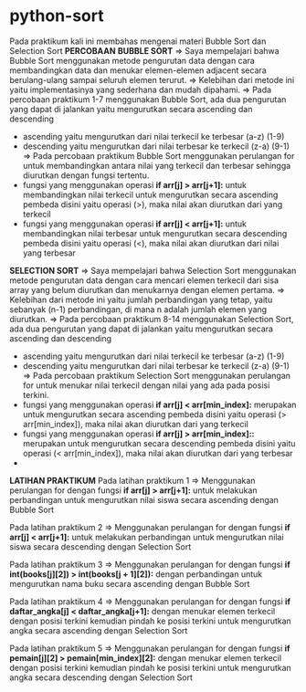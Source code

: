 # python-sort
Pada praktikum kali ini membahas mengenai materi Bubble Sort dan Selection Sort 
**PERCOBAAN**
**BUBBLE SORT**
=> Saya mempelajari bahwa Bubble Sort menggunakan metode pengurutan data dengan cara membandingkan data dan menukar elemen-elemen adjacent secara berulang-ulang sampai seluruh elemen terurut.
=> Kelebihan dari metode ini yaitu implementasinya yang sederhana dan mudah dipahami.
=> Pada percobaan praktikum 1-7 menggunakan Bubble Sort, ada dua pengurutan yang dapat di jalankan yaitu mengurutkan secara ascending dan descending 
   - ascending yaitu mengurutkan dari nilai terkecil ke terbesar (a-z) (1-9)
   - descending yaitu mengurutkan dari nilai terbesar ke terkecil (z-a) (9-1)
=> Pada percobaan praktikum Bubble Sort menggunakan perulangan for untuk membandingkan antara nilai yang terkecil dan terbesar sehingga diurutkan dengan fungsi tertentu.
   - fungsi yang menggunakan operasi **if arr[j] > arr[j+1]:** untuk membandingkan nilai terkecil untuk mengurutkan secara ascending pembeda disini yaitu operasi (>), maka        nilai akan diurutkan dari yang terkecil
   - fungsi yang menggunakan operasi **if arr[j] < arr[j+1]:** untuk membandingkan nilai terbesar untuk mengurutkan secara descending pembeda disini yaitu operasi (<), maka      nilai akan diurutkan dari nilai yang terbesar

**SELECTION SORT**
=> Saya mempelajari bahwa Selection Sort menggunakan metode pengurutan data dengan cara mencari elemen terkecil dari sisa array yang belum diurutkan dan menukarnya dengan elemen pertama.
=> Kelebihan dari metode ini yaitu jumlah perbandingan yang tetap, yaitu sebanyak (n-1) perbandingan, di mana n adalah jumlah elemen yang diurutkan.
=> Pada percobaan praktikum 8-14 menggunakan Selection Sort, ada dua pengurutan yang dapat di jalankan yaitu mengurutkan secara ascending dan descending 
   - ascending yaitu mengurutkan dari nilai terkecil ke terbesar (a-z) (1-9)
   - descending yaitu mengurutkan dari nilai terbesar ke terkecil (z-a) (9-1)
=> Pada percobaan praktikum Selection Sort menggunakan perulangan for untuk menukar nilai terkecil dengan nilai yang ada pada posisi terkini.
   - fungsi yang menggunakan operasi **if arr[j] < arr[min_index]:** merupakan untuk mengurutkan secara ascending pembeda disini yaitu operasi (> arr[min_index]), maka nilai      akan diurutkan dari yang terkecil
   - fungsi yang menggunakan operasi **if arr[j] > arr[min_index]::** merupakan untuk mengurutkan secara descending pembeda disini yaitu operasi (< arr[min_index]), maka          nilai akan diurutkan dari yang terbesar
   -
**LATIHAN PRAKTIKUM**
Pada latihan praktikum 1
=> Menggunakan perulangan for dengan fungsi **if arr[j] > arr[j+1]:** untuk melakukan perbandingan untuk mengurutkan nilai siswa secara ascending dengan Bubble Sort

Pada latihan praktikum 2
=> Menggunakan perulangan for dengan fungsi **if arr[j] < arr[j+1]:** untuk melakukan perbandingan untuk mengurutkan nilai siswa secara descending dengan Selection Sort

Pada latihan praktikum 3
=> Menggunakan perulangan for dengan fungsi **if int(books[j][2]) > int(books[j + 1][2]):** dengan perbandingan untuk mengurutkan nama buku secara ascending dengan Bubble Sort

Pada latihan praktikum 4
=> Menggunakan perulangan for dengan fungsi **if daftar_angka[j] < daftar_angka[j+1]:** dengan menukar elemen terkecil dengan posisi terkini kemudian pindah ke posisi terkini untuk mengurutkan angka secara ascending dengan Selection Sort

Pada latihan praktikum 5
=> Menggunakan perulangan for dengan fungsi **if pemain[j][2] > pemain[min_index][2]:** dengan menukar elemen terkecil dengan posisi terkini kemudian pindah ke posisi terkini untuk mengurutkan angka secara descending dengan Selection Sort
